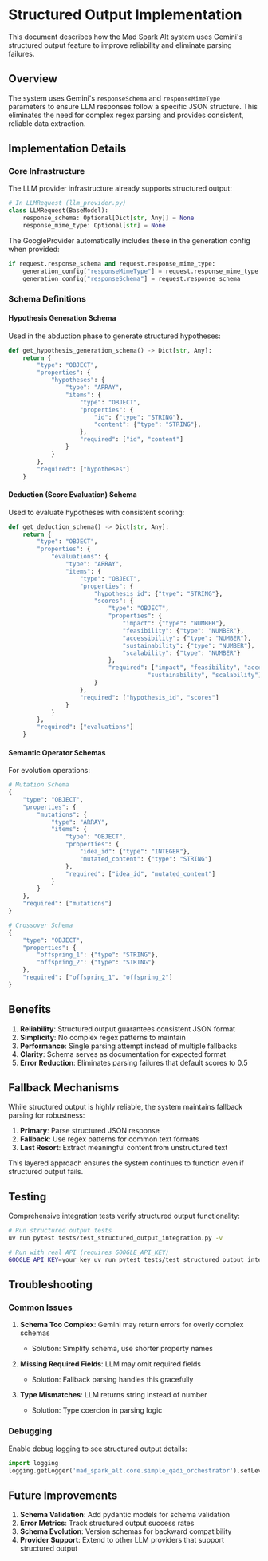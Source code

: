 # Structured Output Implementation

This document describes how the Mad Spark Alt system uses Gemini's structured output feature to improve reliability and eliminate parsing failures.

## Overview

The system uses Gemini's `responseSchema` and `responseMimeType` parameters to ensure LLM responses follow a specific JSON structure. This eliminates the need for complex regex parsing and provides consistent, reliable data extraction.

## Implementation Details

### Core Infrastructure

The LLM provider infrastructure already supports structured output:

```python
# In LLMRequest (llm_provider.py)
class LLMRequest(BaseModel):
    response_schema: Optional[Dict[str, Any]] = None
    response_mime_type: Optional[str] = None
```

The GoogleProvider automatically includes these in the generation config when provided:

```python
if request.response_schema and request.response_mime_type:
    generation_config["responseMimeType"] = request.response_mime_type
    generation_config["responseSchema"] = request.response_schema
```

### Schema Definitions

#### Hypothesis Generation Schema

Used in the abduction phase to generate structured hypotheses:

```python
def get_hypothesis_generation_schema() -> Dict[str, Any]:
    return {
        "type": "OBJECT",
        "properties": {
            "hypotheses": {
                "type": "ARRAY",
                "items": {
                    "type": "OBJECT",
                    "properties": {
                        "id": {"type": "STRING"},
                        "content": {"type": "STRING"},
                    },
                    "required": ["id", "content"]
                }
            }
        },
        "required": ["hypotheses"]
    }
```

#### Deduction (Score Evaluation) Schema

Used to evaluate hypotheses with consistent scoring:

```python
def get_deduction_schema() -> Dict[str, Any]:
    return {
        "type": "OBJECT",
        "properties": {
            "evaluations": {
                "type": "ARRAY",
                "items": {
                    "type": "OBJECT",
                    "properties": {
                        "hypothesis_id": {"type": "STRING"},
                        "scores": {
                            "type": "OBJECT",
                            "properties": {
                                "impact": {"type": "NUMBER"},
                                "feasibility": {"type": "NUMBER"},
                                "accessibility": {"type": "NUMBER"},
                                "sustainability": {"type": "NUMBER"},
                                "scalability": {"type": "NUMBER"}
                            },
                            "required": ["impact", "feasibility", "accessibility", 
                                       "sustainability", "scalability"]
                        }
                    },
                    "required": ["hypothesis_id", "scores"]
                }
            }
        },
        "required": ["evaluations"]
    }
```

#### Semantic Operator Schemas

For evolution operations:

```python
# Mutation Schema
{
    "type": "OBJECT",
    "properties": {
        "mutations": {
            "type": "ARRAY",
            "items": {
                "type": "OBJECT",
                "properties": {
                    "idea_id": {"type": "INTEGER"},
                    "mutated_content": {"type": "STRING"}
                },
                "required": ["idea_id", "mutated_content"]
            }
        }
    },
    "required": ["mutations"]
}

# Crossover Schema
{
    "type": "OBJECT",
    "properties": {
        "offspring_1": {"type": "STRING"},
        "offspring_2": {"type": "STRING"}
    },
    "required": ["offspring_1", "offspring_2"]
}
```

## Benefits

1. **Reliability**: Structured output guarantees consistent JSON format
2. **Simplicity**: No complex regex patterns to maintain
3. **Performance**: Single parsing attempt instead of multiple fallbacks
4. **Clarity**: Schema serves as documentation for expected format
5. **Error Reduction**: Eliminates parsing failures that default scores to 0.5

## Fallback Mechanisms

While structured output is highly reliable, the system maintains fallback parsing for robustness:

1. **Primary**: Parse structured JSON response
2. **Fallback**: Use regex patterns for common text formats
3. **Last Resort**: Extract meaningful content from unstructured text

This layered approach ensures the system continues to function even if structured output fails.

## Testing

Comprehensive integration tests verify structured output functionality:

```bash
# Run structured output tests
uv run pytest tests/test_structured_output_integration.py -v

# Run with real API (requires GOOGLE_API_KEY)
GOOGLE_API_KEY=your_key uv run pytest tests/test_structured_output_integration.py::TestRealLLMStructuredOutput -v
```

## Troubleshooting

### Common Issues

1. **Schema Too Complex**: Gemini may return errors for overly complex schemas
   - Solution: Simplify schema, use shorter property names
   
2. **Missing Required Fields**: LLM may omit required fields
   - Solution: Fallback parsing handles this gracefully
   
3. **Type Mismatches**: LLM returns string instead of number
   - Solution: Type coercion in parsing logic

### Debugging

Enable debug logging to see structured output details:

```python
import logging
logging.getLogger('mad_spark_alt.core.simple_qadi_orchestrator').setLevel(logging.DEBUG)
```

## Future Improvements

1. **Schema Validation**: Add pydantic models for schema validation
2. **Error Metrics**: Track structured output success rates
3. **Schema Evolution**: Version schemas for backward compatibility
4. **Provider Support**: Extend to other LLM providers that support structured output